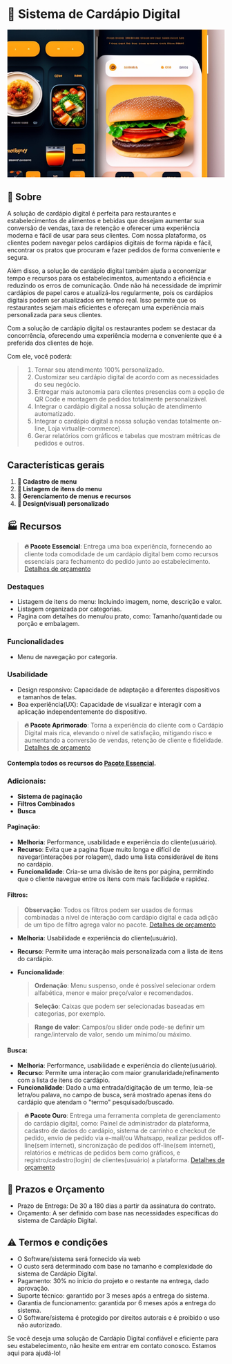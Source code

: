 
# :rocket: Sistema de Cardápio Digital

<div >
    <img src="assets/cover-v.3.0.png" title="cover" alt="cover">
</div>

## :dart: Sobre

A solução de cardápio digital é perfeita para restaurantes e estabelecimentos de alimentos e bebidas que desejam aumentar sua conversão de vendas, taxa de retenção e oferecer uma experiência moderna e fácil de usar para seus clientes. Com nossa plataforma, os clientes podem navegar pelos cardápios digitais de forma rápida e fácil, encontrar os pratos que procuram e fazer pedidos de forma conveniente e segura.

Além disso, a solução de cardápio digital também ajuda a economizar tempo e recursos para os estabelecimentos, aumentando a eficiência e reduzindo os erros de comunicação. Onde não há necessidade de imprimir cardápios de papel caros e atualizá-los regularmente, pois os cardápios digitais podem ser atualizados em tempo real. Isso permite que os restaurantes sejam mais eficientes e ofereçam uma experiência mais personalizada para seus clientes.

Com a solução de cardápio digital os restaurantes podem se destacar da concorrência, oferecendo uma experiência moderna e conveniente que é a preferida dos clientes de hoje.

Com ele, você poderá:

> 1. Tornar seu atendimento 100% personalizado.
> 2. Customizar seu cardápio digital de acordo com as necessidades do seu negócio.
> 3. Entregar mais autonomia para clientes presencias com a opção de QR Code e montagem de pedidos totalmente personalizável.
> 4. Integrar o cardápio digital a nossa solução de atendimento automatizado.
> 5. Integrar o cardápio digital a nossa solução vendas totalmente on-line, Loja virtual(e-commerce).
> 6. Gerar relatórios com gráficos e tabelas que mostram métricas de pedidos e outros.


## Características gerais

1. **:bento: Cadastro de menu**
2. **:bookmark_tabs: Listagem de itens do menu**
3. **:wrench: Gerenciamento de menus e recursos**
4. **:art: Design(visual) personalizado**

## :factory: <a id="resources">Recursos</a>

> __:fire: <a id="essential-package">Pacote Essencial</a>__: Entrega uma boa experiência, fornecendo ao cliente toda comodidade de um cardápio digital bem como recursos essenciais para fechamento do pedido junto ao estabelecimento. [Detalhes de orçamento](#budget)

### Destaques

- Listagem de itens do menu: Incluindo imagem, nome, descrição e valor.
- Listagem organizada por categorias.
- Pagina com detalhes do menu/ou prato, como: Tamanho/quantidade ou porção e embalagem.

### Funcionalidades

- Menu de navegação por categoria.

### Usabilidade

- Design responsivo: Capacidade de adaptação a diferentes dispositivos e tamanhos de telas.
- Boa experiência(UX):  Capacidade de visualizar e interagir com a aplicação independentemente do dispositivo.

> __:fire: <a id="prime-package">Pacote Aprimorado</a>__: Torna a experiência do cliente com o Cardápio Digital mais rica, elevando o nível de satisfação, mitigando risco e aumentando a conversão de vendas, retenção de cliente e fidelidade. [Detalhes de orçamento](#budget)   


#### Contempla todos os recursos do [Pacote Essencial](#essential-package).

### Adicionais:

* __Sistema de paginação__
* __Filtros Combinados__
* __Busca__ 

#### Paginação:

- __Melhoria__: Performance, usabilidade e experiência do cliente(usuário).
- __Recurso__: Evita que a pagina fique muito longa e difícil de navegar(interações por rolagem), dado uma lista considerável de itens no cardápio.
- __Funcionalidade__: Cria-se uma divisão de itens por página, permitindo que o cliente navegue entre os itens com mais facilidade e rapidez.

#### Filtros:

> __Observação__: Todos os filtros podem ser usados de formas combinadas a nível de interação com cardápio digital e cada adição de um tipo de filtro agrega valor no pacote. [Detalhes de orçamento](#budget)

- __Melhoria__: Usabilidade e experiência do cliente(usuário).
- __Recurso__: Permite uma interação mais personalizada com a lista de itens do cardápio.
- __Funcionalidade__:

    > __Ordenação__: Menu suspenso, onde é possível selecionar ordem alfabética, menor e maior preço/valor e recomendados.   
    
    > __Seleção__: Caixas que podem ser selecionadas baseadas em categorias, por exemplo.
    
    > __Range de valor__: Campos/ou slider onde pode-se definir um range/intervalo de valor, sendo um mínimo/ou máximo.  

#### Busca:

- __Melhoria__: Performance, usabilidade e experiência do cliente(usuário).
- __Recurso__: Permite uma interação com maior granularidade/refinamento com a lista de itens do cardápio.
- __Funcionalidade__: Dado a uma entrada/digitação de um termo, leia-se letra/ou palava, no campo de busca, será mostrado apenas itens do cardápio que atendam o "termo" pesquisado/buscado.

> __:fire: <a id="prime-package">Pacote Ouro</a>__: Entrega uma ferramenta completa de gerenciamento do cardápio digital, como: Painel de administrador da plataforma, cadastro de dados do cardápio, sistema de carrinho e checkout de pedido, envio de pedido via e-mail/ou Whatsapp, realizar pedidos off-line(sem internet), sincronização de pedidos off-line(sem internet), relatórios e métricas de pedidos bem como gráficos, e registro/cadastro(login) de clientes(usuário) a plataforma. [Detalhes de orçamento](#budget) 


## :construction: <a id="budget">Prazos e Orçamento</a>

- Prazo de Entrega: De 30 a 180 dias a partir da assinatura do contrato.
- Orçamento: A ser definido com base nas necessidades específicas do sistema de Cardápio Digital. 

## :warning: <a id="terms">Termos e condições</a>

- O Software/sistema será fornecido via web
- O custo será determinado com base no tamanho e complexidade do sistema de Cardápio Digital.
- Pagamento: 30% no início do projeto e o restante na entrega, dado aprovação.
- Suporte técnico: garantido por 3 meses após a entrega do sistema.
- Garantia de funcionamento: garantida por 6 meses após a entrega do sistema.
- O Software/sistema é protegido por direitos autorais e é proibido o uso não autorizado.

Se você deseja uma solução de Cardápio Digital confiável e eficiente para seu estabelecimento, não hesite em entrar em contato conosco. Estamos aqui para ajudá-lo!
